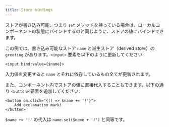 ```yaml
---
title: Store bindings
---
```


ストアが書き込み可能、つまり `set` メソッドを持っている場合は、ローカルコンポーネントの状態にバインドするのと同じように、ストアの値にバインドできます。

この例では、書き込み可能なストア `name` と派生ストア（derived store）の `greeting` があります。`<input>` 要素を以下のように更新してください:

```svelte
<input bind:value={$name}>
```

入力値を変更すると `name` とそれに依存しているもの全てが更新されます。

また、コンポーネント内でストアの値に直接代入することもできます。以下の通り `<button>` 要素を追加してください:

```svelte
<button on:click="{() => $name += '!'}">
	Add exclamation mark!
</button>
```

`$name += '!'` の代入は `name.set($name + '!')` と同等です。
